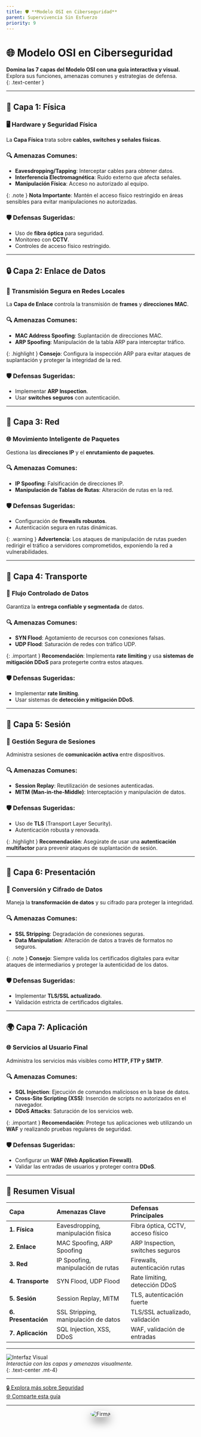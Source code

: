 ```yaml
---
title: 🛡️ **Modelo OSI en Ciberseguridad**
parent: Supervivencia Sin Esfuerzo
priority: 9
---
```


# 🌐 Modelo OSI en Ciberseguridad

**Domina las 7 capas del Modelo OSI con una guía interactiva y visual.**  
Explora sus funciones, amenazas comunes y estrategias de defensa.  
{: .text-center }

---

## 📌 Capa 1: Física

### 🖥️ **Hardware y Seguridad Física**

La **Capa Física** trata sobre **cables, switches y señales físicas**.

### 🔍 Amenazas Comunes:
- **Eavesdropping/Tapping**: Interceptar cables para obtener datos.  
- **Interferencia Electromagnética**: Ruido externo que afecta señales.  
- **Manipulación Física**: Acceso no autorizado al equipo.  

{: .note }
**Nota Importante**: Mantén el acceso físico restringido en áreas sensibles para evitar manipulaciones no autorizadas.

### 🛡️ **Defensas Sugeridas**:
- Uso de **fibra óptica** para seguridad.  
- Monitoreo con **CCTV**.  
- Controles de acceso físico restringido.  

---

## 🔒 Capa 2: Enlace de Datos

### 🔗 **Transmisión Segura en Redes Locales**

La **Capa de Enlace** controla la transmisión de **frames** y **direcciones MAC**.

### 🔍 Amenazas Comunes:
- **MAC Address Spoofing**: Suplantación de direcciones MAC.  
- **ARP Spoofing**: Manipulación de la tabla ARP para interceptar tráfico.  

{: .highlight }
**Consejo**: Configura la inspección ARP para evitar ataques de suplantación y proteger la integridad de la red.

### 🛡️ **Defensas Sugeridas**:
- Implementar **ARP Inspection**.  
- Usar **switches seguros** con autenticación.  

---

## 🚚 Capa 3: Red

### 🌐 **Movimiento Inteligente de Paquetes**

Gestiona las **direcciones IP** y el **enrutamiento de paquetes**.

### 🔍 Amenazas Comunes:
- **IP Spoofing**: Falsificación de direcciones IP.  
- **Manipulación de Tablas de Rutas**: Alteración de rutas en la red.

### 🛡️ **Defensas Sugeridas**:
- Configuración de **firewalls robustos**.  
- Autenticación segura en rutas dinámicas.

{: .warning }
**Advertencia**: Los ataques de manipulación de rutas pueden redirigir el tráfico a servidores comprometidos, exponiendo la red a vulnerabilidades.

---

## 📡 Capa 4: Transporte

### 🚦 **Flujo Controlado de Datos**

Garantiza la **entrega confiable y segmentada** de datos.

### 🔍 Amenazas Comunes:
- **SYN Flood**: Agotamiento de recursos con conexiones falsas.  
- **UDP Flood**: Saturación de redes con tráfico UDP.

{: .important }
**Recomendación**: Implementa **rate limiting** y usa **sistemas de mitigación DDoS** para protegerte contra estos ataques.

### 🛡️ **Defensas Sugeridas**:
- Implementar **rate limiting**.  
- Usar sistemas de **detección y mitigación DDoS**.  

---

## 🔄 Capa 5: Sesión

### 💬 **Gestión Segura de Sesiones**

Administra sesiones de **comunicación activa** entre dispositivos.

### 🔍 Amenazas Comunes:
- **Session Replay**: Reutilización de sesiones autenticadas.  
- **MITM (Man-in-the-Middle)**: Interceptación y manipulación de datos.

### 🛡️ **Defensas Sugeridas**:
- Uso de **TLS** (Transport Layer Security).  
- Autenticación robusta y renovada.

{: .highlight }
**Recomendación**: Asegúrate de usar una **autenticación multifactor** para prevenir ataques de suplantación de sesión.

---

## 🔐 Capa 6: Presentación

### 🔐 **Conversión y Cifrado de Datos**

Maneja la **transformación de datos** y su cifrado para proteger la integridad.

### 🔍 Amenazas Comunes:
- **SSL Stripping**: Degradación de conexiones seguras.  
- **Data Manipulation**: Alteración de datos a través de formatos no seguros.

{: .note }
**Consejo**: Siempre valida los certificados digitales para evitar ataques de intermediarios y proteger la autenticidad de los datos.

### 🛡️ **Defensas Sugeridas**:
- Implementar **TLS/SSL actualizado**.  
- Validación estricta de certificados digitales.  

---

## 🌍 Capa 7: Aplicación

### 🌐 **Servicios al Usuario Final**

Administra los servicios más visibles como **HTTP, FTP y SMTP**.

### 🔍 Amenazas Comunes:
- **SQL Injection**: Ejecución de comandos maliciosos en la base de datos.  
- **Cross-Site Scripting (XSS)**: Inserción de scripts no autorizados en el navegador.  
- **DDoS Attacks**: Saturación de los servicios web.

{: .important }
**Recomendación**: Protege tus aplicaciones web utilizando un **WAF** y realizando pruebas regulares de seguridad.

### 🛡️ **Defensas Sugeridas**:
- Configurar un **WAF (Web Application Firewall)**.  
- Validar las entradas de usuarios y proteger contra **DDoS**.

---

## 🎯 Resumen Visual

| **Capa**             | **Amenazas Clave**                    | **Defensas Principales**         |
|:---------------------|:--------------------------------------|:---------------------------------|
| **1. Física**        | Eavesdropping, manipulación física    | Fibra óptica, CCTV, acceso físico|
| **2. Enlace**        | MAC Spoofing, ARP Spoofing            | ARP Inspection, switches seguros |
| **3. Red**           | IP Spoofing, manipulación de rutas    | Firewalls, autenticación rutas   |
| **4. Transporte**    | SYN Flood, UDP Flood                  | Rate limiting, detección DDoS    |
| **5. Sesión**        | Session Replay, MITM                  | TLS, autenticación fuerte        |
| **6. Presentación**  | SSL Stripping, manipulación de datos  | TLS/SSL actualizado, validación  |
| **7. Aplicación**    | SQL Injection, XSS, DDoS              | WAF, validación de entradas      |

---

![Interfaz Visual](/assets/images/gif/osi.gif)  
*Interactúa con las capas y amenazas visualmente.*  
{: .text-center .mt-4}

---

[🔒 Explora más sobre Seguridad](#)  
[🌐 Comparte esta guía](#)

---

<div style="text-align: center;">
  <img src="/assets/images/cojo.png" alt="Firma" style="max-width: 20%; border-radius: 50%; box-shadow: 0 12px 24px rgba(0, 0, 0, 0.5);">
</div>
